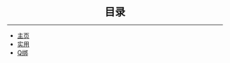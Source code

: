 <center><font size=5><b>目录</b></font></center> 

***

* [主页](/README.md)  
* [实用](/wz/sy/sy.md)  
* [Q绑](/wz/qq/index.html)  
